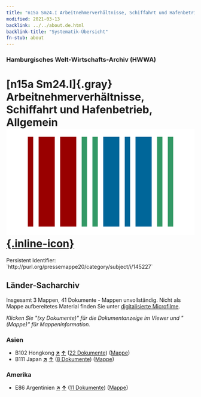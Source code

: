 ```yaml
---
title: "n15a Sm24.I Arbeitnehmerverhältnisse, Schiffahrt und Hafenbetrieb, Allgemein"
modified: 2021-03-13
backlink: ../../about.de.html
backlink-title: "Systematik-Übersicht"
fn-stub: about
---
```


### Hamburgisches Welt-Wirtschafts-Archiv (HWWA)

# [n15a Sm24.I]{.gray}&#8201; Arbeitnehmerverhältnisse, Schiffahrt und Hafenbetrieb, Allgemein &#160; [![Wikidata](/images/Wikidata-logo.svg "Wikidata"){.inline-icon}](http://www.wikidata.org/entity/Q104710820)

<div class="hint">Persistent Identifier: `http://purl.org/pressemappe20/category/subject/i/145227`</div>







## Länder-Sacharchiv




Insgesamt 3 Mappen, 41 Dokumente - Mappen unvollständig.
Nicht als Mappe aufbereitetes Material finden Sie unter [digitalisierte Microfilme](/film/h1_sh.de.html).

_Klicken Sie "(xy Dokumente)" für die Dokumentanzeige im Viewer und "(Mappe)" für Mappeninformation._




### Asien

- B102 Hongkong [**&nearr;**](../../../geo/i/141268/about.de.html "Hongkong (alle Mappen)") [**&uarr;**](../../../geo/about.de.html#B102 "Ländersystematik") (<a href="https://pm20.zbw.eu/iiifview/folder/sh/141268,145227" title="über: Hongkong : Arbeitnehmerverhältnisse, Schiffahrt und Hafenbetrieb, Allgemein" target="_blank">22 Dokumente</a>) ([Mappe](../../../../folder/sh/1412xx/141268/1452xx/145227/about.de.html))
- B111 Japan [**&nearr;**](../../../geo/i/141272/about.de.html "Japan (alle Mappen)") [**&uarr;**](../../../geo/about.de.html#B111 "Ländersystematik") (<a href="https://pm20.zbw.eu/iiifview/folder/sh/141272,145227" title="über: Japan : Arbeitnehmerverhältnisse, Schiffahrt und Hafenbetrieb, Allgemein" target="_blank">8 Dokumente</a>) ([Mappe](../../../../folder/sh/1412xx/141272/1452xx/145227/about.de.html))

### Amerika

- E86 Argentinien [**&nearr;**](../../../geo/i/141692/about.de.html "Argentinien (alle Mappen)") [**&uarr;**](../../../geo/about.de.html#E86 "Ländersystematik") (<a href="https://pm20.zbw.eu/iiifview/folder/sh/141692,145227" title="über: Argentinien : Arbeitnehmerverhältnisse, Schiffahrt und Hafenbetrieb, Allgemein" target="_blank">11 Dokumente</a>) ([Mappe](../../../../folder/sh/1416xx/141692/1452xx/145227/about.de.html))








